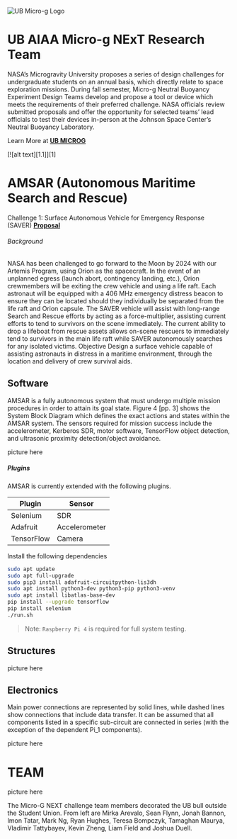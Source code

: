 ![UB Micro-g Logo](https://github.com/vtattyba/University-at-Buffalo-Micro-g-NExT-Team-/blob/master/Logo.png)

# UB AIAA Micro-g NExT Research Team
NASA’s Microgravity University proposes a series of design challenges for undergraduate students on an annual basis, which directly relate to space exploration missions. During fall semester, Micro-g Neutral Buoyancy Experiment Design Teams develop and propose a tool or device which meets the requirements of their preferred challenge. NASA officials review submitted proposals and offer the opportunity for selected teams’ lead officials to test their devices in-person at the Johnson Space Center’s Neutral Buoyancy Laboratory. 

Learn More at [**UB MICROG**](https://www.ubaiaa.org/microg.html)

[![alt text][1.1]][1]

# AMSAR (Autonomous Maritime Search and Rescue)
Challenge 1: Surface Autonomous Vehicle for Emergency Response (SAVER)
[**Proposal**](https://www.ubaiaa.org/docs/2021.pdf)

###### Background
NASA has been challenged to go forward to the Moon by 2024 with our Artemis Program, using
Orion as the spacecraft. In the event of an unplanned egress (launch abort, contingency landing, etc.), Orion crewmembers will be exiting the crew vehicle and using a life raft. Each astronaut will be equipped with a 406 MHz emergency distress beacon to ensure they can be located should they individually be separated from the life raft and Orion capsule. The SAVER vehicle will assist with long-range Search and Rescue efforts by acting as a force-multiplier, assisting current efforts to tend to survivors on the scene immediately. The current ability to drop a lifeboat from rescue assets allows on-scene rescuers to immediately tend to survivors in the main life raft while SAVER autonomously searches for any isolated victims. Objective Design a surface vehicle capable of assisting astronauts in distress in a maritime environment, through the location and delivery of crew survival aids.

## Software
AMSAR is a fully autonomous system that must undergo multiple mission procedures in order to
attain its goal state. Figure 4 [pp. 3] shows the System Block Diagram which defines the exact actions and states within the AMSAR system. The sensors required for mission success include the accelerometer, Kerberos SDR, motor software, TensorFlow object detection, and ultrasonic proximity detection/object avoidance.

picture here

##### Plugins

AMSAR is currently extended with the following plugins.

| Plugin | Sensor |
| ------ | ------ |
| Selenium | SDR |
| Adafruit | Accelerometer |
| TensorFlow | Camera |

Install the following dependencies
```sh
sudo apt update
sudo apt full-upgrade
sudo pip3 install adafruit-circuitpython-lis3dh
sudo apt install python3-dev python3-pip python3-venv
sudo apt install libatlas-base-dev 
pip install --upgrade tensorflow
pip install selenium
./run.sh
```
> Note: `Raspberry Pi 4` is required for full system testing.

## Structures
picture here

## Electronics
Main power connections are represented by solid lines, while dashed lines show connections that include data transfer. It can be assumed that all components listed in a specific sub-circuit are connected in series (with the exception of the dependent Pi_1 components).

picture here

# TEAM

picture here

The Micro-G NEXT challenge team members decorated the UB bull outside the Student Union. From left are Mirka Arevalo, Sean Flynn, Jonah Bannon, Imon Tatar, Mark Ng, Ryan Hughes, Teresa Bompczyk, Tamaghan Maurya, Vladimir Tattybayev, Kevin Zheng, Liam Field and Joshua Duell.
